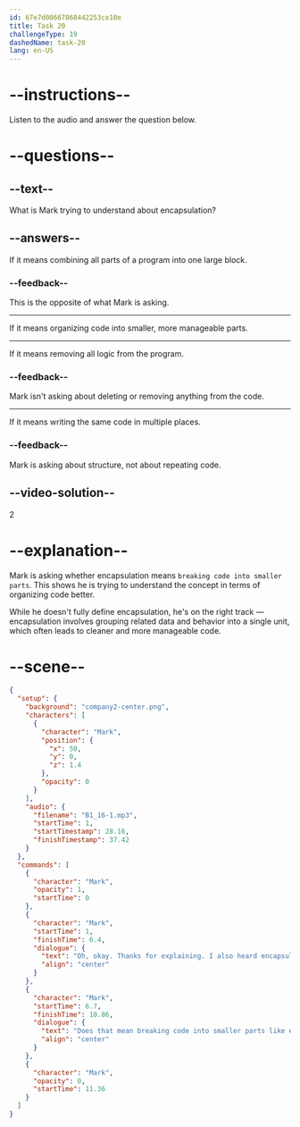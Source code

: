 ```yaml
---
id: 67e7d00667860442253ce10e
title: Task 20
challengeType: 19
dashedName: task-20
lang: en-US
---
```


<!-- (Audio) Mark: Oh, okay. Thanks for explaining. I also heard "encapsulation". Does that mean breaking code into smaller parts, like encapsulating it? -->

# --instructions--

Listen to the audio and answer the question below.

# --questions--

## --text--

What is Mark trying to understand about encapsulation?

## --answers--

If it means combining all parts of a program into one large block.

### --feedback--

This is the opposite of what Mark is asking.

---

If it means organizing code into smaller, more manageable parts.

---

If it means removing all logic from the program.

### --feedback--

Mark isn't asking about deleting or removing anything from the code.

---

If it means writing the same code in multiple places.

### --feedback--

Mark is asking about structure, not about repeating code.

## --video-solution--

2

# --explanation--

Mark is asking whether encapsulation means `breaking code into smaller parts`. This shows he is trying to understand the concept in terms of organizing code better.

While he doesn't fully define encapsulation, he's on the right track — encapsulation involves grouping related data and behavior into a single unit, which often leads to cleaner and more manageable code.

# --scene--

```json
{
  "setup": {
    "background": "company2-center.png",
    "characters": [
      {
        "character": "Mark",
        "position": {
          "x": 50,
          "y": 0,
          "z": 1.4
        },
        "opacity": 0
      }
    ],
    "audio": {
      "filename": "B1_16-1.mp3",
      "startTime": 1,
      "startTimestamp": 28.16,
      "finishTimestamp": 37.42
    }
  },
  "commands": [
    {
      "character": "Mark",
      "opacity": 1,
      "startTime": 0
    },
    {
      "character": "Mark",
      "startTime": 1,
      "finishTime": 6.4,
      "dialogue": {
        "text": "Oh, okay. Thanks for explaining. I also heard encapsulation.",
        "align": "center"
      }
    },
    {
      "character": "Mark",
      "startTime": 6.7,
      "finishTime": 10.86,
      "dialogue": {
        "text": "Does that mean breaking code into smaller parts like encapsulating it?",
        "align": "center"
      }
    },
    {
      "character": "Mark",
      "opacity": 0,
      "startTime": 11.36
    }
  ]
}
```
